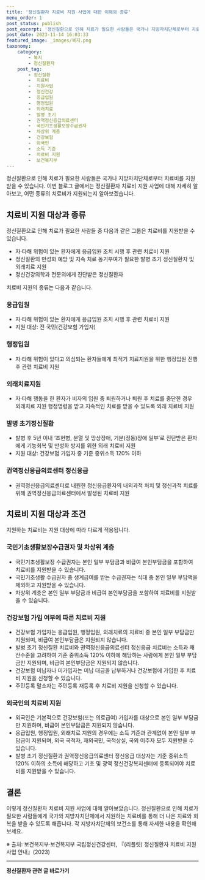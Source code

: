 ```yaml
---
title: '정신질환자 치료비 지원 사업에 대한 이해와 종류'
menu_order: 1
post_status: publish
post_excerpt: '정신질환으로 인해 치료가 필요한 사람들은 국가나 지방자치단체로부터 치료비를 지원받을 수 있습니다. 이번 블로그 글에서는 정신질환자 치료비 지원 사업에 대해 자세히 알아보고, 어떤 종류의 치료비가 지원되는지 알아보겠습니다.'
post_date: 2023-11-14 16:03:33
featured_image: _images/복지.png
taxonomy:
    category:
        - 복지
        - 정신질환자
    post_tag:
        - 정신질환
        -  치료비
        -  지원사업
        -  정신건강
        -  응급입원
        -  행정입원
        -  외래치료
        -  발병 초기
        -  권역정신응급의료센터
        -  국민기초생활보장수급권자
        -  차상위 계층
        -  건강보험
        -  외국인
        -  소득 기준
        -  치료비 지원
        -  보건복지부
---
```



정신질환으로 인해 치료가 필요한 사람들은 국가나 지방자치단체로부터 치료비를 지원받을 수 있습니다. 이번 블로그 글에서는 정신질환자 치료비 지원 사업에 대해 자세히 알아보고, 어떤 종류의 치료비가 지원되는지 알아보겠습니다.

## 치료비 지원 대상과 종류

정신질환으로 인해 치료가 필요한 사람들 중 다음과 같은 그룹은 치료비를 지원받을 수 있습니다.

- 자·타해 위험이 있는 환자에게 응급입원 조치 시행 후 관련 치료비 지원
- 정신질환의 만성화 예방 및 지속 치료 동기부여가 필요한 발병 초기 정신질환자 및 외래치료 지원
- 정신건강의학과 전문의에게 진단받은 정신질환자

치료비 지원의 종류는 다음과 같습니다.

### 응급입원

- 자·타해 위험이 있는 환자에게 응급입원 조치 시행 후 관련 치료비 지원
- 지원 대상: 전 국민(건강보험 가입자)

### 행정입원

- 자·타해 위험이 있다고 의심되는 환자들에게 최적기 치료지원을 위한 행정입원 진행 후 관련 치료비 지원

### 외래치료지원

- 자·타해 행동을 한 환자가 비자의 입원 중 퇴원하거나 퇴원 후 치료를 중단한 경우 외래치료 지원 행정명령을 받고 지속적인 치료를 받을 수 있도록 외래 치료비 지원

### 발병 초기정신질환

- 발병 후 5년 이내 ‘조현병, 분열 및 망상장애, 기분(정동)장애 일부’로 진단받은 환자에게 기능회복 및 만성화 방지를 위한 외래 치료비 지원
- 지원 대상: 건강보험 가입자 중 기준 중위소득 120% 이하

### 권역정신응급의료센터 정신응급

- 권역정신응급의료센터로 내원한 정신응급환자의 내외과적 처치 및 정신과적 치료를 위해 권역정신응급의료센터에서 발생된 치료비 지원

## 치료비 지원 대상과 조건

지원하는 치료비는 지원 대상에 따라 다르게 적용됩니다. 

### 국민기초생활보장수급권자 및 차상위 계층

- 국민기초생활보장 수급권자는 본인 일부 부담금과 비급여 본인부담금을 포함하여 치료비를 지원받을 수 있습니다.
- 국민기초생활 수급권자 중 생계급여를 받는 수급권자는 식대 중 본인 일부 부담액을 제외하고 지원받을 수 있습니다.
- 차상위 계층은 본인 일부 부담금과 비급여 본인부담금을 포함하여 치료비를 지원받을 수 있습니다.

### 건강보험 가입 여부에 따른 치료비 지원

- 건강보험 가입자는 응급입원, 행정입원, 외래치료의 치료비 중 본인 일부 부담금만 지원되며, 비급여 본인부담금은 지원되지 않습니다.
- 발병 초기 정신질환 치료비와 권역정신응급의료센터 정신응급 치료비는 소득과 재산수준을 고려하여 기준 중위소득 120% 이하에 해당하는 사람에게 본인 일부 부담금만 지원되며, 비급여 본인부담금은 지원되지 않습니다.
- 건강보험 미납자나 미가입자는 미납 대금을 납부하거나 건강보험에 가입한 후 치료비 지원을 신청할 수 있습니다.
- 주민등록 말소자는 주민등록 재등록 후 치료비 지원을 신청할 수 있습니다. 

### 외국인의 치료비 지원

- 외국인은 기본적으로 건강보험(또는 의료급여) 가입자를 대상으로 본인 일부 부담금만 지원하며, 비급여 본인부담금은 지원되지 않습니다.
- 응급입원, 행정입원, 외래치료 지원의 경우에는 소득 기준과 관계없이 본인 일부 부담금이 지원되며, 외국 국적자, 재외국민, 국적상실, 국외 이주자 모두 지원받을 수 있습니다.
- 발병 초기 정신질환과 권역정신응급의료센터 정신응급 대상자는 기준 중위소득 120% 이하의 소득에 해당하고 기초 및 광역 정신건강복지센터에 등록되어야 치료비를 지원받을 수 있습니다.

## 결론

이렇게 정신질환자 치료비 지원 사업에 대해 알아보았습니다. 정신질환으로 인해 치료가 필요한 사람들에게 국가와 지방자치단체에서 지원하는 치료비를 통해 더 나은 치료와 회복을 받을 수 있도록 해줍니다. 각 지방자치단체의 보건소를 통해 자세한 내용을 확인해보세요.

※ 출처: 보건복지부·보건복지부 국립정신건강센터, 『(리플릿) 정신질환자 치료비 지원사업 안내』(2023)
<!-- wp:separator -->
<hr class="wp-block-separator has-alpha-channel-opacity"/>
<!-- /wp:separator -->

<!-- wp:group {"backgroundColor":"base","layout":{"type":"constrained"}} -->
<div class="wp-block-group has-base-background-color has-background"><!-- wp:paragraph {"align":"center","fontSize":"medium"} -->
<p class="has-text-align-center has-large-font-size"><strong>정신질환자 관련 글 바로가기</strong></p>
<!-- /wp:paragraph -->


<!-- wp:latest-posts
{"categories":[{"id":25985,"count":19,"description":"","link":"https://uknowlaw.com/category/%ec%a0%95%ec%8b%a0%ec%a7%88%ed%99%98%ec%9e%90/","name":"정신질환자","slug":"정신질환자","taxonomy":"category","parent":0,"meta":[],"_links":{"self":[{"href":"https://uknowlaw.com/wp-json/wp/v2/categories/25985"}],"collection":[{"href":"https://uknowlaw.com/wp-json/wp/v2/categories"}],"about":[{"href":"https://uknowlaw.com/wp-json/wp/v2/taxonomies/category"}],"wp:post_type":[{"href":"https://uknowlaw.com/wp-json/wp/v2/posts?categories=25985"}],"curies":[{"name":"wp","href":"https://api.w.org/{rel}","templated":true}]}}],"postsToShow":100,"excerptLength":28,"postLayout":"grid","columns":2,"featuredImageAlign":"left","featuredImageSizeSlug":"large","fontSize":"small"} /--></div>
<!-- /wp:group -->